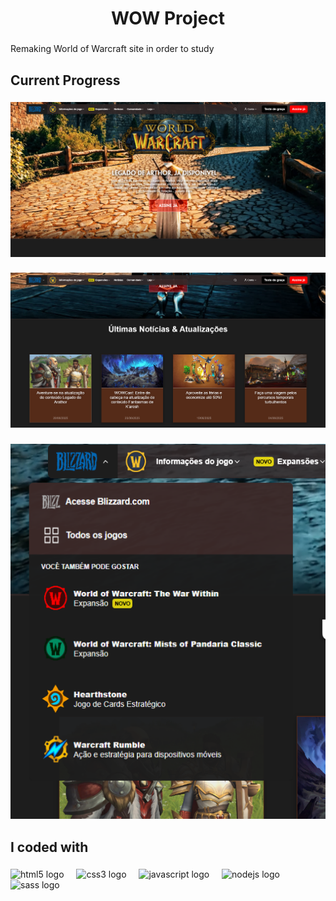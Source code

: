 <h1 align="center">WOW Project</h1>

###

<p align="left">Remaking World of Warcraft site in order to study</p>

###

<h2 align="left">Current Progress</h2>

###

<div align="center">
  <img src="Captura de tela 2025-06-24 113708.png" />
</div>

###

<div align="center">
  <img src="Captura de tela 2025-06-24 113923.png" />
</div>

###

<div align="center">
  <img height="600" src="Captura de tela 2025-06-24 114207.png"  />
</div>

###

<h2 align="left">I coded with</h2>

###

<div align="left">
  <img src="https://cdn.jsdelivr.net/gh/devicons/devicon/icons/html5/html5-original.svg" height="40" alt="html5 logo"  />
  <img width="12" />
  <img src="https://cdn.jsdelivr.net/gh/devicons/devicon/icons/css3/css3-original.svg" height="40" alt="css3 logo"  />
  <img width="12" />
  <img src="https://cdn.jsdelivr.net/gh/devicons/devicon/icons/javascript/javascript-original.svg" height="40" alt="javascript logo"  />
  <img width="12" />
  <img src="https://cdn.jsdelivr.net/gh/devicons/devicon/icons/nodejs/nodejs-original.svg" height="40" alt="nodejs logo"  />
  <img width="12" />
  <img src="https://cdn.jsdelivr.net/gh/devicons/devicon/icons/sass/sass-original.svg" height="40" alt="sass logo"  />
</div>

###

<div align="left">
</div>

###
